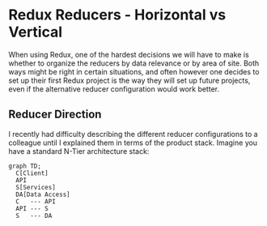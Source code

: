 # Redux Reducers - Horizontal vs Vertical

When using Redux, one of the hardest decisions we will have to make is
whether to organize the reducers by data relevance or by area of site. Both
ways might be right in certain situations, and often however one decides to
set up their first Redux project is the way they will set up future projects,
even if the alternative reducer configuration would work better.

## Reducer Direction

<span>
I recently had difficulty describing the different reducer configurations to
a colleague until I explained them in terms of the product stack. Imagine
you have a standard N-Tier architecture stack:
</span>

<span>

```mermaid
graph TD;
  C[Client]
  API
  S[Services]
  DA[Data Access]
  C   --- API
  API --- S
  S   --- DA
```

</span>